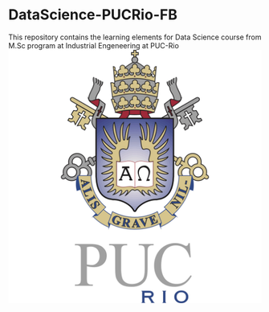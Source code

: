 # DataScience-PUCRio-FB
 This repository contains the learning elements for Data Science course from M.Sc program at Industrial Engeneering at PUC-Rio
![Un](puclogo.png)

